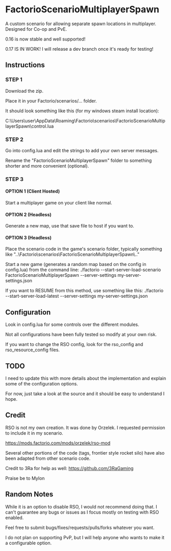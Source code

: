 # FactorioScenarioMultiplayerSpawn
A custom scenario for allowing separate spawn locations in multiplayer. Designed for Co-op and PvE. 

0.16 is now stable and well supported!

0.17 IS IN WORK! I will release a dev branch once it's ready for testing!

## Instructions

### STEP 1

Download the zip. 

Place it in your Factorio/scenarios/... folder.

It should look something like this (for my windows steam install location):

C:\Users\user\AppData\Roaming\Factorio\scenarios\FactorioScenarioMultiplayerSpawn\control.lua


### STEP 2

Go into config.lua and edit the strings to add your own server messages.

Rename the "FactorioScenarioMultiplayerSpawn" folder to something shorter and more convenient (optional).


### STEP 3

#### OPTION 1 (Client Hosted)
Start a multiplayer game on your client like normal.

#### OPTION 2 (Headless)
Generate a new map, use that save file to host if you want to.

#### OPTION 3 (Headless)
Place the scenario code in the game's scenario folder, typically something like "..\Factorio\scenarios\FactorioScenarioMultiplayerSpawn\\.."

Start a new game (generates a random map based on the config in config.lua) from the command line:
./factorio --start-server-load-scenario FactorioScenarioMultiplayerSpawn --server-settings my-server-settings.json

If you want to RESUME from this method, use something like this:
./factorio --start-server-load-latest --server-settings my-server-settings.json


## Configuration

Look in config.lua for some controls over the different modules.  

Not all configurations have been fully tested so modify at your own risk.

If you want to change the RSO config, look for the rso_config and rso_resource_config files.


## TODO

I need to update this with more details about the implementation and explain some of the configuration options.

For now, just take a look at the source and it should be easy to understand I hope.


## Credit

RSO is not my own creation. It was done by Orzelek. I requested permission to include it in my scenario.  

https://mods.factorio.com/mods/orzelek/rso-mod

Several other portions of the code (tags, frontier style rocket silo) have also been adapted from other scenario code.

Credit to 3Ra for help as well: https://github.com/3RaGaming

Praise be to Mylon


## Random Notes

While it is an option to disable RSO, I would not recommend doing that. I can't guarantee any bugs or issues as I focus mostly on testing with RSO enabled.

Feel free to submit bugs/fixes/requests/pulls/forks whatever you want.

I do not plan on supporting PvP, but I will help anyone who wants to make it a configurable option.
